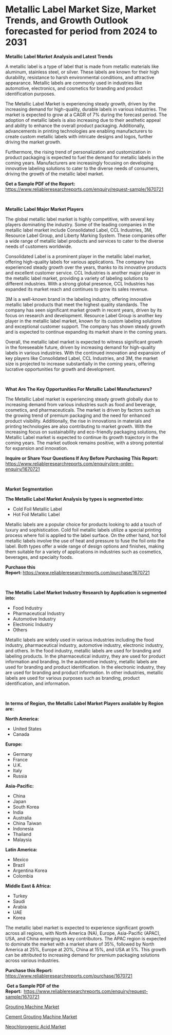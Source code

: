 <p><h1>Metallic Label Market Size, Market Trends, and Growth Outlook forecasted for period from 2024 to 2031</h1></p><p><strong>Metallic Label Market Analysis and Latest Trends</strong></p>
<p><p>A metallic label is a type of label that is made from metallic materials like aluminum, stainless steel, or silver. These labels are known for their high durability, resistance to harsh environmental conditions, and attractive appearance. Metallic labels are commonly used in industries like automotive, electronics, and cosmetics for branding and product identification purposes.</p><p>The Metallic Label Market is experiencing steady growth, driven by the increasing demand for high-quality, durable labels in various industries. The market is expected to grow at a CAGR of 7% during the forecast period. The adoption of metallic labels is also increasing due to their aesthetic appeal and ability to enhance the overall product packaging. Additionally, advancements in printing technologies are enabling manufacturers to create custom metallic labels with intricate designs and logos, further driving the market growth.</p><p>Furthermore, the rising trend of personalization and customization in product packaging is expected to fuel the demand for metallic labels in the coming years. Manufacturers are increasingly focusing on developing innovative labeling solutions to cater to the diverse needs of consumers, driving the growth of the metallic label market.</p></p>
<p><strong>Get a Sample PDF of the Report:&nbsp;</strong> <a href="https://www.reliableresearchreports.com/enquiry/request-sample/1670721">https://www.reliableresearchreports.com/enquiry/request-sample/1670721</a></p>
<p>&nbsp;</p>
<p><strong>Metallic Label Major Market Players</strong></p>
<p><p>The global metallic label market is highly competitive, with several key players dominating the industry. Some of the leading companies in the metallic label market include Consolidated Label, CCL Industries, 3M, Resource Label Group, and Liberty Marking System. These companies offer a wide range of metallic label products and services to cater to the diverse needs of customers worldwide.</p><p>Consolidated Label is a prominent player in the metallic label market, offering high-quality labels for various applications. The company has experienced steady growth over the years, thanks to its innovative products and excellent customer service. CCL Industries is another major player in the metallic label market, providing a variety of labeling solutions to different industries. With a strong global presence, CCL Industries has expanded its market reach and continues to grow its sales revenue.</p><p>3M is a well-known brand in the labeling industry, offering innovative metallic label products that meet the highest quality standards. The company has seen significant market growth in recent years, driven by its focus on research and development. Resource Label Group is another key player in the metallic label market, known for its custom labeling solutions and exceptional customer support. The company has shown steady growth and is expected to continue expanding its market share in the coming years.</p><p>Overall, the metallic label market is expected to witness significant growth in the foreseeable future, driven by increasing demand for high-quality labels in various industries. With the continued innovation and expansion of key players like Consolidated Label, CCL Industries, and 3M, the market size is projected to increase substantially in the coming years, offering lucrative opportunities for growth and development.</p></p>
<p>&nbsp;</p>
<p><strong>What Are The Key Opportunities For Metallic Label Manufacturers?</strong></p>
<p><p>The Metallic Label market is experiencing steady growth globally due to increasing demand from various industries such as food and beverage, cosmetics, and pharmaceuticals. The market is driven by factors such as the growing trend of premium packaging and the need for enhanced product visibility. Additionally, the rise in innovations in materials and printing technologies are also contributing to market growth. With the increasing focus on sustainability and eco-friendly packaging solutions, the Metallic Label market is expected to continue its growth trajectory in the coming years. The market outlook remains positive, with a strong potential for expansion and innovation.</p></p>
<p><strong>Inquire or Share Your Questions If Any Before Purchasing This Report:</strong> <a href="https://www.reliableresearchreports.com/enquiry/pre-order-enquiry/1670721">https://www.reliableresearchreports.com/enquiry/pre-order-enquiry/1670721</a></p>
<p>&nbsp;</p>
<p><strong>Market Segmentation</strong></p>
<p><strong>The Metallic Label Market Analysis by types is segmented into:</strong></p>
<p><ul><li>Cold Foil Metallic Label</li><li>Hot Foil Metallic Label</li></ul></p>
<p><p>Metallic labels are a popular choice for products looking to add a touch of luxury and sophistication. Cold foil metallic labels utilize a special printing process where foil is applied to the label surface. On the other hand, hot foil metallic labels involve the use of heat and pressure to fuse the foil onto the label. Both types offer a wide range of design options and finishes, making them suitable for a variety of applications in industries such as cosmetics, beverages, and specialty foods.</p></p>
<p><strong>Purchase this Report:&nbsp;</strong><a href="https://www.reliableresearchreports.com/purchase/1670721">https://www.reliableresearchreports.com/purchase/1670721</a></p>
<p>&nbsp;</p>
<p><strong>The Metallic Label Market Industry Research by Application is segmented into:</strong></p>
<p><ul><li>Food Industry</li><li>Pharmaceutical Industry</li><li>Automotive Industry</li><li>Electronic Industry</li><li>Others</li></ul></p>
<p><p>Metallic labels are widely used in various industries including the food industry, pharmaceutical industry, automotive industry, electronic industry, and others. In the food industry, metallic labels are used for branding and labeling products. In the pharmaceutical industry, they are used for product information and branding. In the automotive industry, metallic labels are used for branding and product identification. In the electronic industry, they are used for branding and product information. In other industries, metallic labels are used for various purposes such as branding, product identification, and information.</p></p>
<p>&nbsp;</p>
<p><strong>In terms of Region, the Metallic Label Market Players available by Region are:</strong></p>
<p>
    <p> <strong> North America: </strong>
        <ul>
            <li>United States</li>
            <li>Canada</li>
        </ul>
        </p> 
    <p> <strong> Europe: </strong>
        <ul>
            <li>Germany</li>
            <li>France</li>
            <li>U.K.</li>
            <li>Italy</li>
            <li>Russia</li>
        </ul>
        </p> 
    <p> <strong> Asia-Pacific: </strong>
        <ul>
            <li>China</li>
            <li>Japan</li>
            <li>South Korea</li>
            <li>India</li>
            <li>Australia</li>
            <li>China Taiwan</li>
            <li>Indonesia</li>
            <li>Thailand</li>
            <li>Malaysia</li>
        </ul>
        </p> 
    <p> <strong> Latin America: </strong>
        <ul>
            <li>Mexico</li>
            <li>Brazil</li>
            <li>Argentina Korea</li>
            <li>Colombia</li>
        </ul>
        </p> 
    <p> <strong> Middle East & Africa: </strong>
        <ul>
            <li>Turkey</li>
            <li>Saudi</li>
            <li>Arabia</li>
            <li>UAE</li>
            <li>Korea</li>
        </ul>
    </p>
    </p>
<p><p>The metallic label market is expected to experience significant growth across all regions, with North America (NA), Europe, Asia-Pacific (APAC), USA, and China emerging as key contributors. The APAC region is expected to dominate the market with a market share of 35%, followed by North America at 25%, Europe at 20%, China at 15%, and USA at 5%. This growth can be attributed to increasing demand for premium packaging solutions across various industries.</p></p>
<p><strong>Purchase this Report: </strong><a href="https://www.reliableresearchreports.com/purchase/1670721">https://www.reliableresearchreports.com/purchase/1670721</a></p>
<p>&nbsp;<strong>Get a Sample PDF of the Report:&nbsp;&nbsp;</strong><a href="https://www.reliableresearchreports.com/enquiry/request-sample/1670721">https://www.reliableresearchreports.com/enquiry/request-sample/1670721</a></p>
<p><strong></strong></p>
<p><p><a href="https://view.publitas.com/reportprime-1/grouting-machine-market-analysis-examines-its-scope-on-growth-opportunities-and-forecasted-trends-spanning-from-2023-to-2030/">Grouting Machine Market</a></p><p><a href="https://view.publitas.com/reportprime-1/cement-grouting-machine-market-share-market-new-trends-analysis-report-by-type-by-application-by-end-use-by-region-and-segment-forecasts-2023-2030/">Cement Grouting Machine Market</a></p><p><a href="https://view.publitas.com/reportprime-1/neochlorogenic-acid-market-offers-provide-insightful-data-for-the-time-period-from-2023-to-2030-and-also-provide-analysis-based-on-application-type-and-region/">Neochlorogenic Acid Market</a></p></p>